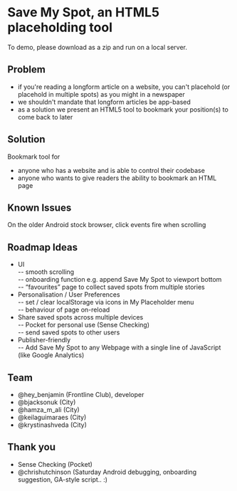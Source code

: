 # Save My Spot, an HTML5 placeholding tool

To demo, please download as a zip and run on a local server. 

## Problem 
- if you're reading a longform article on a website, you can't placehold (or placehold in multiple spots) as you might in a newspaper
- we shouldn't mandate that longform articles be app-based
- as a solution we present an HTML5 tool to bookmark your position(s) to come back to later 

## Solution 
Bookmark tool for 
- anyone who has a website and is able to control their codebase 
- anyone who wants to give readers the ability to bookmark an HTML page

## Known Issues 
On the older Android stock browser, click events fire when scrolling

## Roadmap Ideas 
- UI<br/>
-- smooth scrolling<br/>
-- onboarding function e.g. append Save My Spot to viewport bottom<br/>
-- “favourites” page to collect saved spots from multiple stories<br/>
- Personalisation / User Preferences<br/>
-- set / clear localStorage via icons in My Placeholder menu<br/>
--  behaviour of page on-reload <br/>
- Share saved spots across multiple devices <br/>
-- Pocket for personal use (Sense Checking) <br/>
-- send saved spots to other users <br/>
- Publisher-friendly<br/>
-- Add Save My Spot to any Webpage with a single line of JavaScript (like Google Analytics)

## Team
- @hey_benjamin (Frontline Club), developer
- @bjacksonuk (City)
- @hamza_m_ali (City)
- @keilaguimaraes (City)
- @krystinashveda (City)


## Thank you  
- Sense Checking (Pocket)
- @chrishutchinson (Saturday Android debugging, onboarding suggestion, GA-style script.. :)
